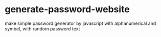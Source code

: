 # generate-password-website
make simple password generator by javascript with alphanumerical and symbel, with random password text
